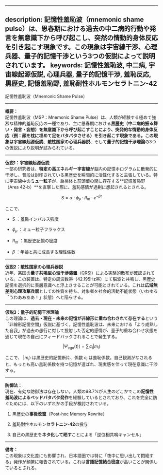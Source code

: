 ----------
description: 記憶性羞恥波（mnemonic shame pulse）は、思春期における過去の中二病的行動や発言を無意識下から呼び起こし、突然の情動的身体反応を引き起こす現象です。この現象は宇宙線干渉、心理兵器、量子的記憶干渉という3つの仮説によって説明されています。
keywords: 記憶性羞恥波, 中二病, 宇宙線起源仮説, 心理兵器, 量子的記憶干渉, 羞恥反応, 黒歴史, 記憶羞恥野, 羞恥耐性ホルモンセラトニン-42
----------

記憶性羞恥波（Mnemonic Shame Pulse）

* * *

**概要：**  
記憶性羞恥波（MSP：Mnemonic Shame Pulse）は、人類が経験する極めて強烈な精神的羞恥反応の一種であり、主に思春期における**黒歴史（中二病的振る舞い・発言・妄想）**を無意識下から呼び起こすことにより、突発的な情動的身体反応（例：顔を枕に埋めて足をバタバタさせる）を引き起こす現象である。この現象は**宇宙線起源仮説**、**敵性国家の心理兵器説**、そして**量子的記憶干渉理論**の3つの仮説により説明が試みられている。

* * *

**仮説1：宇宙線起源仮説**  
一部の研究者は、**特定の高エネルギー宇宙線**が脳内の記憶ホログラムに散発的に干渉し、普段は封印されている黒歴史を瞬間的に活性化すると主張している。特に宇宙線中の**ミュー粒子**が、扁桃体と前頭葉の間に存在する\*\*記憶羞恥野（Area 42-b）\*\*を直撃した際に、羞恥感情が過剰に想起されるとされる。

$$
S = \alpha \cdot \phi_\mu \cdot R_m \cdot e^{-\beta t} 
$$

ここで、

*    $S$ ：羞恥インパルス強度
    
*    $\phi_\mu$ ：ミュー粒子フラックス
    
*    $R_m$ ：黒歴史記憶の密度
    
*    $\beta$ ：年齢と共に成長する理性係数
    

* * *

**仮説2：敵性国家の心理兵器説**  
近年、某国の**量子共鳴型心理干渉装置**（QRSI）による実験的散布が確認されている。この装置は、特定の周波数帯（42.195Hz帯）にて脳波と共鳴し、黒歴史記憶を選択的に表層意識へと浮上させることが可能とされている。これは**広域無差別心理攻撃兵器**としての性質を持ち、対象者を社会的活動不能状態（いわゆる「うわああああ！」状態）へと陥らせる。

* * *

**仮説3：量子的記憶干渉理論**  
この理論は、**過去・現在・未来の記憶が非線形に重ね合わされて存在する**という「非線形記憶空間」仮説に基づく。記憶性羞恥波は、未来における「より成熟した自我」が過去の愚行に対して投射した否定的感情が、量子的重ね合わせ状態を通じて現在の自己にフィードバックされることで発生する。

$$
|\Psi_{\text{ego}}(t)\rangle = \sum_{i} c_i |m_i\rangle 
$$

ここで、 $|m_i\rangle$ は黒歴史的記憶断片、係数  $c_i$  は羞恥係数。自己観測がなされると、もっとも高い羞恥係数を持つ記憶が選ばれ、現実感を伴って現在意識に干渉する。

* * *

**防御法：**  
現在、有効な防御法は存在しない。人類の98.7%が人生のどこかでこの**記憶性羞恥波によるベッドバタバタ発作**を経験しているとされており、これを完全に防ぐためには、以下のいずれかの手段が検討されている。

1.  黒歴史の**事後改竄**（Post-hoc Memory Rewrite）
    
2.  羞恥耐性ホルモン**セラトニン-42**の投与
    
3.  自己の黒歴史を**ネタ化して晒す**ことによる「逆位相共鳴キャンセル」
    

* * *

**備考：**  
この現象は文化差にも影響され、日本語圏では特に「夜中に思い出して悶絶する」発作が頻繁に報告されている。これは**言語記憶結合密度**が高いことが関係しているとされる。